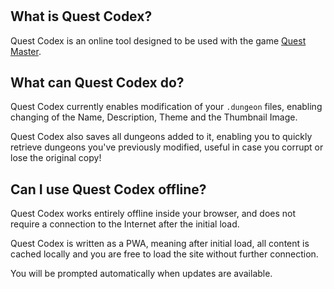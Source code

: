 #
## What is Quest Codex?
Quest Codex is an online tool designed to be used with the game [Quest Master](https://www.playquestmaster.com).

## What can Quest Codex do?
Quest Codex currently enables modification of your `.dungeon` files, enabling changing of the Name, Description, Theme and the Thumbnail Image.

Quest Codex also saves all dungeons added to it, enabling you to quickly retrieve dungeons you've previously modified, useful in case you corrupt or lose the original copy!

## Can I use Quest Codex offline?
Quest Codex works entirely offline inside your browser, and does not require a connection to the Internet after the initial load.

Quest Codex is written as a PWA, meaning after initial load, all content is cached locally and you are free to load the site without further connection.

You will be prompted automatically when updates are available.
